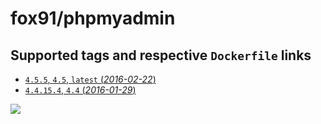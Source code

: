 # fox91/phpmyadmin

## Supported tags and respective `Dockerfile` links

-   [`4.5.5`, `4.5`, `latest` (*2016-02-22*)](https://github.com/fox91/docker-phpmyadmin/blob/master/Dockerfile)
-   [`4.4.15.4`, `4.4` (*2016-01-29*)](https://github.com/fox91/docker-phpmyadmin/blob/master/4.4/Dockerfile)

[![](https://badge.imagelayers.io/fox91/phpmyadmin:latest.svg)](https://imagelayers.io/?images=fox91/phpmyadmin:4.5.5,fox91/phpmyadmin:4.4.15.4)
